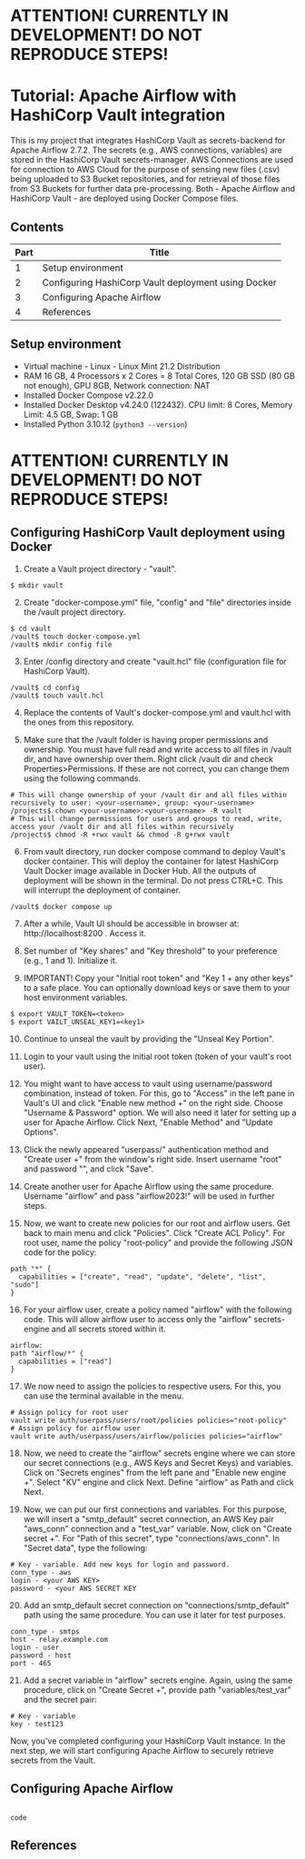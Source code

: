 # ATTENTION! CURRENTLY IN DEVELOPMENT! DO NOT REPRODUCE STEPS!

# Tutorial: Apache Airflow with HashiCorp Vault integration
This is my project that integrates HashiCorp Vault as secrets-backend for Apache Airflow 2.7.2. The secrets (e.g., AWS connections, variables) are stored in the HashiCorp Vault secrets-manager. AWS Connections are used for connection to AWS Cloud for the purpose of sensing new files (.csv) being uploaded to S3 Bucket repositories, and for retrieval of those files from S3 Buckets for further data pre-processing. Both - Apache Airflow and HashiCorp Vault - are deployed using Docker Compose files.  

## Contents
| Part | Title |
|-|-|
|   1  | Setup environment |
|   2  | Configuring HashiCorp Vault deployment using Docker |
|   3  | Configuring Apache Airflow |
|   4  | References |


## Setup environment
- Virtual machine - Linux - Linux Mint 21.2 Distribution
- RAM 16 GB, 4 Processors x 2 Cores = 8 Total Cores, 120 GB SSD (80 GB not enough), GPU 8GB, Network connection: NAT
- Installed Docker Compose v2.22.0
- Installed Docker Desktop v4.24.0 (122432). CPU limit: 8 Cores, Memory Limit: 4.5 GB, Swap: 1 GB
- Installed Python 3.10.12 (`python3 --version`)

# ATTENTION! CURRENTLY IN DEVELOPMENT! DO NOT REPRODUCE STEPS!

## Configuring HashiCorp Vault deployment using Docker
1. Create a Vault project directory - "vault".
```
$ mkdir vault
```
  
2. Create "docker-compose.yml" file, "config" and "file" directories inside the /vault project directory.
```
$ cd vault
/vault$ touch docker-compose.yml
/vault$ mkdir config file
```
  
3. Enter /config directory and create "vault.hcl" file (configuration file for HashiCorp Vault).
```
/vault$ cd config
/vault$ touch vault.hcl
```
  
4. Replace the contents of Vault's docker-compose.yml and vault.hcl with the ones from this repository.


5. Make sure that the /vault folder is having proper permissions and ownership. You must have full read and write access to all files in /vault dir, and have ownership over them. Right click /vault dir and check Properties>Permissions. If these are not correct, you can change them using the following commands.
```
# This will change ownership of your /vault dir and all files within recursively to user: <your-username>, group: <your-username>
/projects$ chown <your-username>:<your-username> -R vault
# This will change permissions for users and groups to read, write, access your /vault dir and all files within recursively
/projects$ chmod -R +rwx vault && chmod -R g+rwx vault
```


6. From vault directory, run docker compose command to deploy Vault's docker container. This will deploy the container for latest HashiCorp Vault Docker image available in Docker Hub. All the outputs of deployment will be shown in the terminal. Do not press CTRL+C. This will interrupt the deployment of container.
```
/vault$ docker compose up
```


7. After a while, Vault UI should be accessible in browser at: http://localhost:8200 . Access it.


8. Set number of "Key shares" and "Key threshold" to your preference (e.g., 1 and 1). Initialize it.


9. IMPORTANT! Copy your "Initial root token" and "Key 1 + any other keys" to a safe place. You can optionally download keys or save them to your host environment variables.
```
$ export VAULT_TOKEN=<token>
$ export VAILT_UNSEAL_KEY1=<key1>
```


10. Continue to unseal the vault by providing the "Unseal Key Portion".


11. Login to your vault using the initial root token (token of your vault's root user).


12. You might want to have access to vault using username/password combination, instead of token. For this, go to "Access" in the left pane in Vault's UI and click "Enable new method +" on the right side. Choose "Username & Password" option. We will also need it later for setting up a user for Apache Airflow. Click Next, "Enable Method" and "Update Options".


13. Click the newly appeared "userpass/" authentication method and "Create user +" from the window's right side. Insert username "root" and password "<your-password-of-choice>", and click "Save".


14. Create another user for Apache Airflow using the same procedure. Username "airflow" and pass "airflow2023!" will be used in further steps.


15. Now, we want to create new policies for our root and airflow users. Get back to main menu and click "Policies". Click "Create ACL Policy". For root user, name the policy "root-policy" and provide the following JSON code for the policy:
```
path "*" {
  capabilities = ["create", "read", "update", "delete", "list", "sudo"]
}
```


16. For your airflow user, create a policy named "airflow" with the following code. This will allow airflow user to access only the "airflow" secrets-engine and all secrets stored within it.
```
airflow:
path "airflow/*" {
  capabilities = ["read"]
}
```


17. We now need to assign the policies to respective users. For this, you can use the terminal available in the menu. 
```
# Assign policy for root user
vault write auth/userpass/users/root/policies policies="root-policy"
# Assign policy for airflow user
vault write auth/userpass/users/airflow/policies policies="airflow"
```


18. Now, we need to create the "airflow" secrets engine where we can store our secret connections (e.g., AWS Keys and Secret Keys) and variables. Click on "Secrets engines" from the left pane and "Enable new engine +". Select "KV" engine and click Next. Define "airflow" as Path and click Next.


19. Now, we can put our first connections and variables. For this purpose, we will insert a "smtp_default" secret connection, an AWS Key pair "aws_conn" connection and a "test_var" variable. Now, click on "Create secret +". For "Path of this secret", type "connections/aws_conn". In "Secret data", type the following:
```
# Key - variable. Add new keys for login and password.
conn_type - aws
login - <your AWS KEY>
password - <your AWS SECRET KEY
```


20. Add an smtp_default secret connection on "connections/smtp_default" path using the same procedure. You can use it later for test purposes.
```
conn_type - smtps
host - relay.example.com
login - user
password - host
port - 465
```


21. Add a secret variable in "airflow" secrets engine. Again, using the same procedure, click on "Create Secret +", provide path "variables/test_var" and the secret pair:
```
# Key - variable
key - test123
```

Now, you've completed configuring your HashiCorp Vault instance. In the next step, we will start configuring Apache Airflow to securely retrieve secrets from the Vault.


## Configuring Apache Airflow
```

```

`code`

## References
